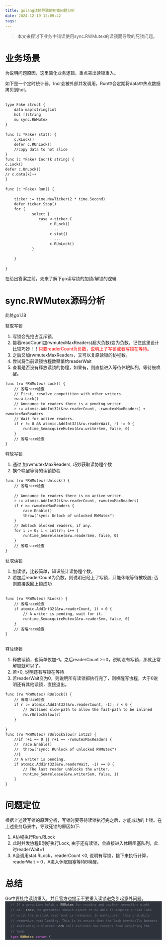 ```yaml
---
title: golang读锁导致的死锁问题分析
date: 2024-12-19 12:09:42
tags:
---
```


> 本文来探讨下业务中错误使用sync.RWMutex的读锁而导致的死锁问题。
<!-- more -->

# 业务场景
为说明问题原因，这里简化业务逻辑，重点突出读锁重入。

如下是一个定时统计器，Incr会被外部并发调用，Run中会定期将data中热点数据拷贝到hot。
```golang

type Fake struct {
	data map[string]int
	hot []string
	mu sync.RWMutex
}

func (c *Fake) stat() {
	c.RLock()
	defer c.RUnLock()
	//copy data to hot slice
}
func (c *Fake) Incr(k string) {
c.Lock()
defer c.UnLock()
// c.data[k]++
}

func (c *Fake) Run() {
	
	ticker := time.NewTicker(2 * time.Second)
	defer ticker.Stop()
	for {
	    	select {
			   case <-ticker.C
                    c.RLock()
			        ....
                    c.stat()
                    .....
                    c.RUnLock()
			}
		
    }
	
}
```
在给出答案之前，先来了解下go读写锁的加锁/解锁的逻辑
# sync.RWMutex源码分析
此处go1.18

获取写锁
1. 写锁会先抢占互斥锁，
2. 接着readCount加rwmutexMaxReaders(超大负数)变为负数，记住这里设计比较巧妙！！<font color="red">只要readerCount为负数，说明上了写锁或者写锁在等待。</font>
3. 之后又加rwmutexMaxReaders，又可以复原读锁的协程数。
4. 尝试将当前读锁协程数赋值给readerWait
5. 查看是否没有释放读锁的协程，如果有，则直接进入等待休眠队列，等待被唤醒。
```golang
func (rw *RWMutex) Lock() {
	// 省略race检查
	// First, resolve competition with other writers.
	rw.w.Lock()
	// Announce to readers there is a pending writer.
	r := atomic.AddInt32(&rw.readerCount, -rwmutexMaxReaders) + rwmutexMaxReaders
	// Wait for active readers.
	if r != 0 && atomic.AddInt32(&rw.readerWait, r) != 0 {
		runtime_SemacquireMutex(&rw.writerSem, false, 0)
	}
    // 省略race检查
}
```
释放写锁
1. 通过 加rwmutexMaxReaders, 巧妙获取读协程个数
2. 挨个唤醒等待的读锁协程
```golang
func (rw *RWMutex) Unlock() {
	// 省略race检查

	// Announce to readers there is no active writer.
	r := atomic.AddInt32(&rw.readerCount, rwmutexMaxReaders)
	if r >= rwmutexMaxReaders {
		race.Enable()
		throw("sync: Unlock of unlocked RWMutex")
	}
	// Unblock blocked readers, if any.
	for i := 0; i < int(r); i++ {
		runtime_Semrelease(&rw.readerSem, false, 0)
	}
    // 省略race检查
}

```

获取读锁
1. 加读锁，比较简单，知识统计读协程个数。
2. 若加后readerCount为负数，则说明已经上了写锁，只能休眠等待被唤醒; 否则直接返回上锁成功
```golang

func (rw *RWMutex) RLock() {
    // 省略race检查
	if atomic.AddInt32(&rw.readerCount, 1) < 0 {
		// A writer is pending, wait for it.
		runtime_SemacquireMutex(&rw.readerSem, false, 0)
	}
    // 省略race检查
}


```
释放读锁
1. 释放读锁，也简单仅加-1。之后readerCount >=0，说明没有写锁，那就正常解锁就可以了。
2. 若<0, 说明还有写锁在等待
3. 若readerWait变为0，则说明所有读锁都执行完了，则唤醒写协程，大于0说明还有其他读锁，直接退出。
```golang
func (rw *RWMutex) RUnlock() {
	// 省略race检查
	if r := atomic.AddInt32(&rw.readerCount, -1); r < 0 {
		// Outlined slow-path to allow the fast-path to be inlined
		rw.rUnlockSlow(r)
	}

}
func (rw *RWMutex) rUnlockSlow(r int32) {
	//if r+1 == 0 || r+1 == -rwmutexMaxReaders {
	//	race.Enable()
	//	throw("sync: RUnlock of unlocked RWMutex")
	//}
	// A writer is pending.
	if atomic.AddInt32(&rw.readerWait, -1) == 0 {
		// The last reader unblocks the writer.
		runtime_Semrelease(&rw.writerSem, false, 1)
	}
}

```

# 问题定位

根据上述读写锁的原理分析，写锁时要等待读锁执行完之后，才能成功的上锁。在上述业务场景中，导致死锁的原因如下:

1. A协程执行Run.RLock
2. 此时并发协程B刚好执行Lock, 由于还有读锁，会直接进入休眠阻塞队列，此时readerWait=1
3. A会调用stat.RLock，readerCount <0, 说明有写锁，接下来执行计算，readerWait = 0，A进入休眠阻塞等待B唤醒。


# 总结
Go中要杜绝读锁重入，并且官方也提示不要重入读锁避免引起意外问题。
![avoid_rlock_reentrant](/images/avoid_rlock_reentrant.png)
